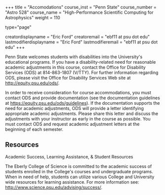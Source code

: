 +++
title = "Accomodations"
course_inst = "Penn State"
course_number = "Astro 528"
course_name = "High-Performance Scientific Computing for Astrophysics"
weight = 110

type="page"

creatordisplayname = "Eric Ford"
creatoremail = "ebf11 at psu dot edu"
lastmodifierdisplayname = "Eric Ford"
lastmodifieremail = "ebf11 at psu dot edu"
+++

Penn State welcomes students with disabilities into the University's educational programs. If you have a disability-related need for reasonable academic adjustments in this course, contact the Office for Disability Services (ODS) at 814-863-1807 (V/TTY). For further information regarding ODS, please visit the Office for Disability Services Web site at http://equity.psu.edu/ods/.

In order to receive consideration for course accommodations, you must contact ODS and provide documentation (see the documentation guidelines at https://equity.psu.edu/ods/guidelines). If the documentation supports the need for academic adjustments, ODS will provide a letter identifying appropriate academic adjustments. Please share this letter and discuss the adjustments with your instructor as early in the course as possible. You must contact ODS and request academic adjustment letters at the beginning of each semester.


## Resources
Academic Success, Learning Assistance, & Student Resources

The Eberly College of Science is committed to the academic success of students enrolled in the College's courses and undergraduate programs. When in need of help, students can utilize various College and University wide resources for learning assistance.
For more information see: http://www.science.psu.edu/advising/success/.
